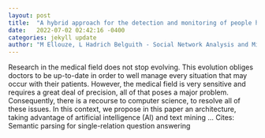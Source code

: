 ```yaml
---
layout: post
title:  "A hybrid approach for the detection and monitoring of people having personality disorders on social networks"
date:   2022-07-02 02:42:16 -0400
categories: jekyll update
author: "M Ellouze, L Hadrich Belguith - Social Network Analysis and Mining, 2022"
---
```

Research in the medical field does not stop evolving. This evolution obliges doctors to be up-to-date in order to well manage every situation that may occur with their patients. However, the medical field is very sensitive and requires a great deal of precision, all of that poses a major problem. Consequently, there is a recourse to computer science, to resolve all of these issues. In this context, we propose in this paper an architecture, taking advantage of artificial intelligence (AI) and text mining …
Cites: ‪Semantic parsing for single-relation question answering‬  